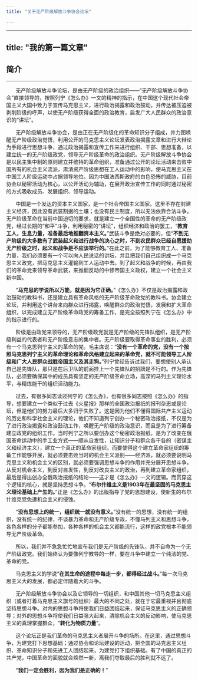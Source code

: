 ```yaml
---
title: "关于无产阶级解放斗争协会论坛"

---
```


---
title: "我的第一篇文章"
---
## 简介


---
ㅤㅤ无产阶级解放斗争论坛，是由无产阶级的政治组织——“无产阶级解放斗争协会”直接领导的，按照列宁《怎么办》一文的精神的指示，在中国这个现代社会帝国主义大国中致力于宣传马克思主义，进行政治揭露和政治鼓动，并传达被压迫被剥削阶级的呼声，以使无产阶级获得全面的政治教育，启发广大人民群众的政治意识的“讲坛”。

ㅤㅤ无产阶级解放斗争协会，是由正在无产阶级化的革命知识分子组成，并力图唤醒无产阶级政治觉悟，利用公开的马克思主义论坛发表政治揭露文章和进行大辩论为手段进行思想斗争，通过政治揭露和宣传工作来进行组织、干部、思想准备，以建立统一的无产阶级政党，领导无产阶级革命的政治组织。无产阶级解放斗争协会是以民主集中制的原则建立并维持的革命组织，准备通过公开的论坛活动来击败中国所有的机会主义流派，肃清资产阶级思想在工人运动中的影响，使马克思主义在中国工人阶级运动中占据领导地位。因为中国法西斯政府的白色恐怖的威胁，目前协会以秘密活动为核心，以公开活动为辅助，在展开政治宣传工作的同时通过秘密的方式吸收成员、发展组织、领导运动。

ㅤㅤ中国是一个发达的资本主义国家，是一个社会帝国主义国家。这里不存在封建主义经济，因此没有武装割据的土壤；也没有民主制度，所以无法依靠合法斗争。无产阶级革命在当前中国迫切的要求，就是建立一个全国性的革命的无产阶级政党，经过长期的“和平”斗争，利用秘密的“讲坛”，组织经济和政治的罢工，“**教育工人，生息力量，准备最后地推翻资本主义。**”武装斗争是绝对必要的，但“**不到无产阶级的大多数有了武装起义和进行战争的决心之时，不到农民群众已经自愿援助无产阶级之时，起义和战争是不应该举行的。**”在此之前，为了能够教育工人、准备力量，我们必须要有一个可以向人民说话的讲坛，并且把我们自己组织成一个马克思主义政党，把马克思主义灌输到工人运动中去。到了起义和战争的时候，再由我们的革命党来领导革命武装，来推翻反动的中修帝国主义政权，建立一个社会主义新中国。

ㅤㅤ“**马克思的学说所以万能，就是因为它正确。**”《怎么办》不仅是政治揭露和政治鼓动的教科书，还是建立具有革命风格的无产阶级革命政党的教科书。协会建立论坛，并利用这个讲台来向群众进行揭露，唤醒群众的政治觉悟，发展和扩大革命组织，以完成建立无产阶级革命政党的筹备工作，是完全按照列宁在《怎么办》中的指示进行的。

ㅤㅤ阶级是由政党来领导的，无产阶级政党就是无产阶级的先锋队组织，是无产阶级利益的代表者和无产阶级意志的集中者。无产阶级要取得革命事业的胜利，必须有一个马克思列宁主义的革命的党。毛主席说：“**没有一个革命的党，没有一个按照马克思列宁主义的革命理论和革命风格建立起来的革命党，就不可能领导工人阶级和广大人民群众战胜帝国主义及其走狗。**”列宁曾经告诉过我们，要想使别人承认自己是先锋队，那只是在后卫队的前面挂上一个先锋队的招牌是不行的。作为先锋队，必须要确保其中的成员具有坚定的无产阶级革命立场，高深的马列主义理论水平，与精炼能干的组织活动能力。

ㅤㅤ过去，有很多同志读过列宁的《怎么办》，也有很多同志按照《怎么办》的指导，想要建立一个类似于过去《火星报》那样的全国政治报纸的报刊杂志或是论坛，但是他们的努力最后大多归于失败了。这是因为他们不懂得国际共产主义运动的历史和科学社会主义的理论，他们不知道列宁创办一个秘密政治报纸，不仅是为了进行政治揭露和政治鼓动工作，唤醒无产阶级的政治意识，而且是为了进行筹备建立政党的组织工作。当时列宁之所以要创办这个秘密政治报纸，是为了改变在俄国革命运动中的手工业方式——顺从自发性，让知识分子和群众各干各的（密谋主义和经济主义），建立一个真正的革命家组织。而要使得这个建立革命家组织的筹备工作能够开展，就必须要击败当时的机会主义派别——经济派，就必须要说明马克思主义和机会主义的区别，就必须要强调思想斗争的作用并充分展开思想斗争。从反对机会主义，到反对自发性，到反对改良主义的政治，再到建立革命家组织，最后是得出创办全俄政治报纸的结论——这才是《怎么办》一文的逻辑。而贯穿这个逻辑的核心，就是坚持思想斗争。“**布尔什维主义是1903年在最坚固的马克思主义理论基础上产生的。**”正是《怎么办》的出版指导了党的思想建设，使新生的布尔什维克党免遭机会主义的侵蚀。

ㅤㅤ“**没有思想上的统一，组织统一就没有意义。**”没有统一的思想，没有统一的组织，没有统一的纪律，不谈暴力革命和无产阶级专政，不懂马列主义和思想斗争，各色各样的分子都能参加，各种各样的机会主义都能流行，这样的政党根本不能领导无产阶级革命。

ㅤㅤ所以，我们并不急急忙忙地宣布我们是无产阶级的先锋队，并不自命为一个无产阶级政党。我们始终认为要像列宁教导的一样，要在斗争中建立一个纯洁的党、革命的党。

ㅤㅤ马克思主义的学说“**在其生命的途程中每走一步，都得经过战斗。**”每一次马克思主义大的发展，都必定伴随着大的斗争。

ㅤㅤ无产阶级解放斗争协会以及它领导的一切组织，和中国其他一切马克思主义组织（或者打着马克思主义旗号的组织）最大的不同之处，就在于它最重视并且彻底坚持思想斗争。对内的思想斗争将使我们日益团结起来，保证马克思主义的正确领导；对外的思想斗争将使我们日益强大起来，清除机会主义的反动影响，使马克思主义的真理掌握群众，“**转化为物质力量**”。

ㅤㅤ这个论坛正是我们革命的马克思主义者展开斗争的场所。在这里，通过思想斗争，为建党打下思想基础；通过协会和论坛建设的活动，把全国的马克思主义组织、革命知识分子和先进工人团结起来，为建党打下组织基础。有了中国的真正的共产党，中国革命的面貌就会焕然一新，离我们夺取最后的胜利就不远了。

ㅤㅤ“**我们一定会胜利，因为我们是正确的！**”